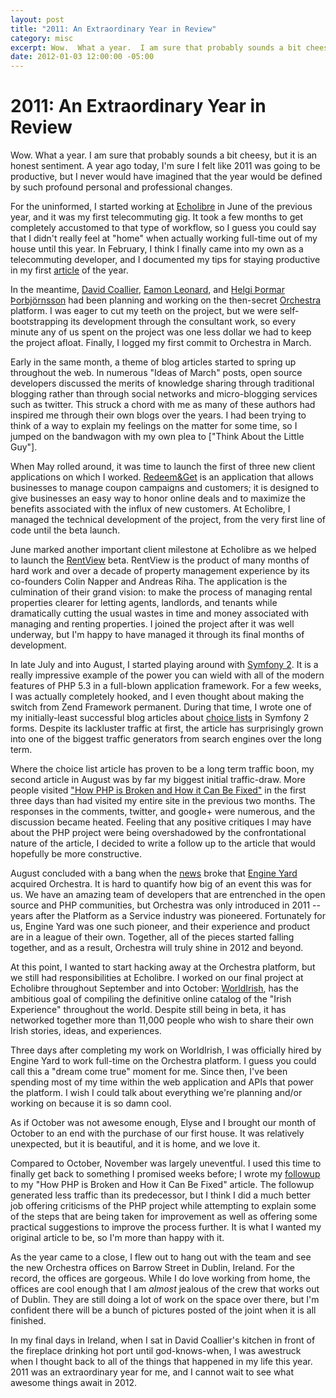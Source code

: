 ```yaml
---
layout: post
title: "2011: An Extraordinary Year in Review"
category: misc
excerpt: Wow.  What a year.  I am sure that probably sounds a bit cheesy, but it is an honest sentiment.  A year ago today, I'm sure I felt like 2011 was going to be productive, but I never would have imagined that the year would be defined by such profound personal and professional changes. [...]
date: 2012-01-03 12:00:00 -05:00
---
```


2011: An Extraordinary Year in Review
=====================================

Wow.  What a year.  I am sure that probably sounds a bit cheesy, but it is an honest sentiment.  A year ago today, I'm sure I felt like 2011 was going to be productive, but I never would have imagined that the year would be defined by such profound personal and professional changes.

For the uninformed, I started working at [Echolibre][echolibre] in June of the previous year, and it was my first telecommuting gig.  It took a few months to get completely accustomed to that type of workflow, so I guess you could say that I didn't really feel at "home" when actually working full-time out of my house until this year.  In February, I think I finally came into my own as a telecommuting developer, and I documented my tips for staying productive in my first [article][article-feb26] of the year.

[echolibre]: http://echolibre.com
[article-feb26]: http://epixa.com/2011/02/how-to-stay-productive-when-you-work-from-home.html

In the meantime, [David Coallier][david], [Eamon Leonard][eamon], and [Helgi Þormar Þorbjörnsson][helgi] had been planning and working on the then-secret [Orchestra][orchestra] platform.  I was eager to cut my teeth on the project, but we were self-bootstrapping its development through the consultant work, so every minute any of us spent on the project was one less dollar we had to keep the project afloat.  Finally, I logged my first commit to Orchestra in March.

[david]: http://twitter.com/davidcoallier
[eamon]: http://twitter.com/eamonleonard
[helgi]: http://twitter.com/h
[orchestra]: http://orchestra.io

Early in the same month, a theme of blog articles started to spring up throughout the web.  In numerous "Ideas of March" posts, open source developers discussed the merits of knowledge sharing through traditional blogging rather than through social networks and micro-blogging services such as twitter.  This struck a chord with me as many of these authors had inspired me through their own blogs over the years.  I had been trying to think of a way to explain my feelings on the matter for some time, so I jumped on the bandwagon with my own plea to ["Think About the Little Guy"].

[article-mar15]: http://epixa.com/2011/03/ideas-of-march-think-about-the-little-guy.html

When May rolled around, it was time to launch the first of three new client applications on which I worked. [Redeem&Get][redeem-get] is an application that allows businesses to manage coupon campaigns and customers; it is designed to give businesses an easy way to honor online deals and to maximize the benefits associated with the influx of new customers.  At Echolibre, I managed the technical development of the project, from the very first line of code until the beta launch.

[redeem-get]: http://redeemandget.com

June marked another important client milestone at Echolibre as we helped to launch the [RentView][rentview] beta.  RentView is the product of many months of hard work and over a decade of property management experience by its co-founders Colin Napper and Andreas Riha.  The application is the culmination of their grand vision: to make the process of managing rental properties clearer for letting agents, landlords, and tenants while dramatically cutting the usual wastes in time and money associated with managing and renting properties.  I joined the project after it was well underway, but I'm happy to have managed it through its final months of development.

[rentview]: http://rentview.com

In late July and into August, I started playing around with [Symfony 2][symfony2].  It is a really impressive example of the power you can wield with all of the modern features of PHP 5.3 in a full-blown application framework.  For a few weeks, I was actually completely hooked, and I even thought about making the switch from Zend Framework permanent.  During that time, I wrote one of my initially-least successful blog articles about [choice lists][article-aug16] in Symfony 2 forms.  Despite its lackluster traffic at first, the article has surprisingly grown into one of the biggest traffic generators from search engines over the long term.

[symfony2]: http://symfony.com/
[article-aug16]: http://epixa.com/2011/08/create-and-validate-a-choice-list-in-a-symfony-2-form.html

Where the choice list article has proven to be a long term traffic boon, my second article in August was by far my biggest initial traffic-draw.  More people visited ["How PHP is Broken and How it Can Be Fixed"][aug31] in the first three days than had visited my entire site in the previous two months.  The responses in the comments, twitter, and google+ were numerous, and the discussion became heated.  Feeling that any positive critiques I may have about the PHP project were being overshadowed by the confrontational nature of the article, I decided to write a follow up to the article that would hopefully be more constructive.

[aug31]: http://epixa.com/2011/08/how-php-is-broken-and-how-it-can-be-fixed.html

August concluded with a bang when the [news][announcement] broke that [Engine Yard][engineyard] acquired Orchestra.  It is hard to quantify how big of an event this was for us.  We have an amazing team of developers that are entrenched in the open source and PHP communities, but Orchestra was only introduced in 2011 -- years after the Platform as a Service industry was pioneered.  Fortunately for us, Engine Yard was one such pioneer, and their experience and product are in a league of their own.  Together, all of the pieces started falling together, and as a result, Orchestra will truly shine in 2012 and beyond.

[announcement]: http://blog.orchestra.io/post/9291203706/orchestra-engine-yard
[engineyard]: http://engineyard.com

At this point, I wanted to start hacking away at the Orchestra platform, but we still had responsibilities at Echolibre.  I worked on our final project at Echolibre throughout September and into October: [WorldIrish][worldirish], has the ambitious goal of compiling the definitive online catalog of the "Irish Experience" throughout the world.  Despite still being in beta, it has networked together more than 11,000 people who wish to share their own Irish stories, ideas, and experiences.

[worldirish]: http://worldirish.com

Three days after completing my work on WorldIrish, I was officially hired by Engine Yard to work full-time on the Orchestra platform.  I guess you could call this a "dream come true" moment for me.  Since then, I've been spending most of my time within the web application and APIs that power the platform.  I wish I could talk about everything we're planning and/or working on because it is so damn cool.

As if October was not awesome enough, Elyse and I brought our month of October to an end with the purchase of our first house.  It was relatively unexpected, but it is beautiful, and it is home, and we love it.

Compared to October, November was largely uneventful.  I used this time to finally get back to something I promised weeks before; I wrote my [followup][article-nov14] to my "How PHP is Broken and How it Can Be Fixed" article.  The followup generated less traffic than its predecessor, but I think I did a much better job offering criticisms of the PHP project while attempting to explain some of the steps that are being taken for improvement as well as offering some practical suggestions to improve the process further.  It is what I wanted my original article to be, so I'm more than happy with it.

[article-nov14]: http://epixa.com/2011/11/follow-up-how-php-is-broken-and-how-it-can-be-fixed.html

As the year came to a close, I flew out to hang out with the team and see the new Orchestra offices on Barrow Street in Dublin, Ireland.  For the record, the offices are gorgeous.  While I do love working from home, the offices are cool enough that I am *almost* jealous of the crew that works out of Dublin.  They are still doing a lot of work on the space over there, but I'm confident there will be a bunch of pictures posted of the joint when it is all finished.

In my final days in Ireland, when I sat in David Coallier's kitchen in front of the fireplace drinking hot port until god-knows-when, I was awestruck when I thought back to all of the things that happened in my life this year.  2011 was an extraordinary year for me, and I cannot wait to see what awesome things await in 2012.